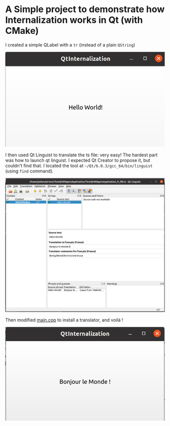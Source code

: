 # A Simple project to demonstrate how Internalization works in Qt (with CMake)

I created a simple QLabel with a `tr` (instead of a plain `QString`)

![Before](doc/before.png)

I then used Qt Linguist to translate the ts file: very easy! The hardest part was how to launch qt linguist. I expected Qt Creator to propose it, but couldn't find that.
I located the tool at `~/Qt/6.0.3/gcc_64/bin/linguist` (using `find` command).

![Qt Linguist](doc/qt_linguist.png)

Then modified [main.cpp](main.cpp) to install a translator, and voilà !

![After](doc/after.png)
